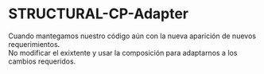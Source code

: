 # STRUCTURAL-CP-Adapter

Cuando mantegamos nuestro código aún con la nueva aparición de nuevos requerimientos. </br>
No modificar el exixtente y usar la composición para adaptarnos a los cambios requeridos.

